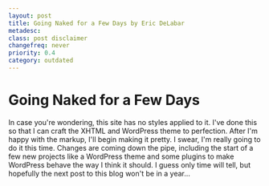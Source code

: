 ```yaml
---
layout: post
title: Going Naked for a Few Days by Eric DeLabar
metadesc: 
class: post disclaimer
changefreq: never
priority: 0.4
category: outdated
---
```

<h1>Going Naked for a Few Days</h1>
<p>In case you're wondering, this site has no styles applied to it.  I've done this so that I can craft the <span class="caps">XHTML</span> and WordPress theme to perfection.  After I'm happy with the markup, I'll begin making it pretty.  I swear, I'm really going to do it this time.  Changes are coming down the pipe, including the start of a few new projects like a WordPress theme and some plugins to make WordPress behave the way I think it should.  I guess only time will tell, but hopefully the next post to this blog won't be in a&nbsp;year...</p>